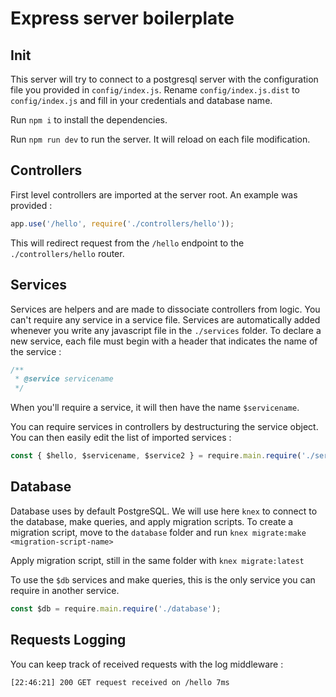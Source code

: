 # Express server boilerplate

## Init

This server will try to connect to a postgresql server with the configuration file you provided in `config/index.js`.
Rename `config/index.js.dist` to `config/index.js` and fill in your credentials and database name.

Run `npm i` to install the dependencies.

Run `npm run dev` to run the server. It will reload on each file modification.

## Controllers

First level controllers are imported at the server root. An example was provided :
```js
app.use('/hello', require('./controllers/hello'));
```
This will redirect request from the `/hello` endpoint to the `./controllers/hello` router.

## Services

Services are helpers and are made to dissociate controllers from logic. You can't require any service in a service file. Services are automatically added whenever you write any javascript file in the `./services` folder. To declare a new service, each file must begin with a header that indicates the name of the service : 
```js
/**
 * @service servicename
 */
```

When you'll require a service, it will then have the name `$servicename`.

You can require services in controllers by destructuring the service object. You can then easily edit the list of imported services : 
```js
const { $hello, $servicename, $service2 } = require.main.require('./services');
```

## Database

Database uses by default PostgreSQL. We will use here `knex` to connect to the database, make queries, and apply migration scripts. To create a migration script, move to the `database` folder and run `knex migrate:make <migration-script-name>`

Apply migration script, still in the same folder with `knex migrate:latest`

To use the `$db` services and make queries, this is the only service you can require in another service.
```js
const $db = require.main.require('./database');
```

## Requests Logging

You can keep track of received requests with the log middleware :
```
[22:46:21] 200 GET request received on /hello 7ms
```